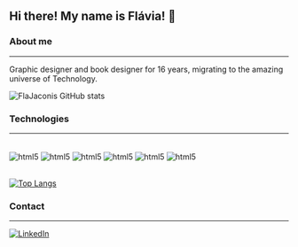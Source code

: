 <h2> Hi there! My name is Flávia! 🙋</h2>

### About me
---
Graphic designer and book designer for 16 years, migrating to the amazing universe of Technology.


![FlaJaconis GitHub stats](https://github-readme-stats.vercel.app/api?username=FlaJaconis&show_icons=true&theme=radical)  


### Technologies
--- 
<div style = "display: inline_block; padding: 0em; padding: 0em"></br>
<img align="center" alt="html5" src="https://img.shields.io/badge/HTML5-E34F26?style=for-the-badge&logo=html5&logoColor=white"/>
<img align="center" alt="html5" src="https://img.shields.io/badge/JavaScript-323330?style=for-the-badge&logo=javascript&logoColor=F7DF1E"/>
<img align="center" alt="html5" src="https://img.shields.io/badge/TypeScript-007ACC?style=for-the-badge&logo=typescript&logoColor=white"/>
<img align="center" alt="html5" src="https://img.shields.io/badge/CSS3-1572B6?style=for-the-badge&logo=css3&logoColor=white"/>
<img align="center" alt="html5" src="https://img.shields.io/badge/Java-ED8B00?style=for-the-badge&logo=java&logoColor=white"/>
<img align="center" alt="html5" src="https://img.shields.io/badge/PHP-777BB4?style=for-the-badge&logo=php&logoColor=white"/>
</div></br>

[![Top Langs](https://github-readme-stats.vercel.app/api/top-langs/?username=FlaJaconis&layout=compact&show_icons=true&theme=radical)](https://github.com/FlaJaconis/github-readme-stats)

### Contact
--- 
[![LinkedIn](https://img.shields.io/badge/LinkedIn-0077B5?style=for-the-badge&logo=linkedin&logoColor=white)](https://www.linkedin.com/in/fl%C3%A1via-n-b4729231/)
